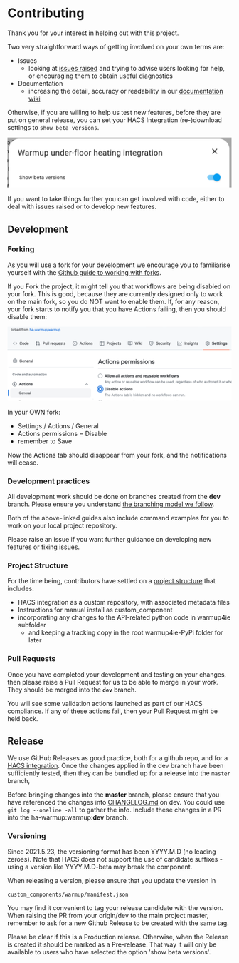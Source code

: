 # Contributing

Thank you for your interest in helping out with this project.

Two very straightforward ways of getting involved on your own terms are:

* Issues
    * looking at [issues raised](https://github.com/ha-warmup/warmup/issues) and trying to advise users looking for help, or encouraging them to obtain useful diagnostics
* Documentation
    * increasing the detail, accuracy or readability in our [documentation wiki](https://github.com/ha-warmup/warmup/wiki)

Otherwise, if you are willing to help us test new features, 
before they are put on general release, 
you can set your HACS Integration (re-)download settings 
to `show beta versions`.

![download-show-beta](docs/images/download-show-beta.png)

If you want to take things further you can get involved with code, 
either to deal with issues raised or to develop new features. 

## Development

### Forking

As you will use a fork for your development we encourage you to 
familiarise yourself with the [Github guide to working with forks](https://help.github.com/en/github/collaborating-with-issues-and-pull-requests/working-with-forks).

If you Fork the project, it might tell you that 
workflows are being disabled on your fork. 
This is good, because they are currently 
designed only to work on the main fork, 
so you do NOT want to enable them. 
If, for any reason, your fork starts to notify you that 
you have Actions failing, then you should disable them: 

![settings-actions-disable](docs/images/settings-actions-disable.png)

In your OWN fork:

* Settings / Actions / General
* Actions permissions = Disable
* remember to Save

Now the Actions tab should disappear from your fork, and the notifications will cease.

### Development practices
    
All development work should be done on branches created from the **dev** branch. 
Please ensure you understand [the branching model we follow](https://nvie.com/posts/a-successful-git-branching-model/).

Both of the above-linked guides also include command examples for you 
to work on your local project repository. 

Please raise an issue if you want further guidance on developing new features or fixing issues.

### Project Structure

For the time being, contributors have settled on a 
[project structure](https://github.com/ha-warmup/warmup/issues/50) 
that includes:

* HACS integration as a custom repository, with associated metadata files
* Instructions for manual install as custom_component
* incorporating any changes to the API-related python code in warmup4ie subfolder
	* and keeping a tracking copy in the root warmup4ie-PyPi folder for later

### Pull Requests

Once you have completed your development and testing on your changes, 
then please raise a Pull Request for us to be able to merge in your work. They should be merged into the **`dev`** branch.

You will see some validation actions launched as part of our HACS compliance. 
If any of these actions fail, then your Pull Request might be held back.

## Release

We use GitHub Releases as good practice, both for a github repo, and for a [HACS integration](https://hacs.xyz/docs/publish/integration/#github-releases-optional). Once the changes applied in the dev branch have been sufficiently tested, then they can be bundled up for a release into the `master` branch,

Before bringing changes into the **master** branch, please ensure that you have referenced the changes into [CHANGELOG.md](CHANGELOG.md) on dev. You could use `git log --oneline -all` to gather the info. Include these changes in a PR into the ha-warmup:warmup:**dev** branch.

### Versioning

Since 2021.5.23, the versioning format has been YYYY.M.D (no leading zeroes). Note that HACS does not support the use of candidate suffixes - using a version like YYYY.M.D-beta may break the component. 

When releasing a version, please ensure that you update the version in 

```
custom_components/warmup/manifest.json
```

You may find it convenient to tag your release candidate with the version. 
When raising the PR from your origin/dev to the main project master, 
remember to ask for a new Github Release to be created with the same tag.

Please be clear if this is a Production release. 
Otherwise, when the Release is created 
it should be marked as a Pre-release. 
That way it will only be available to users who 
have selected the option 'show beta versions'. 
